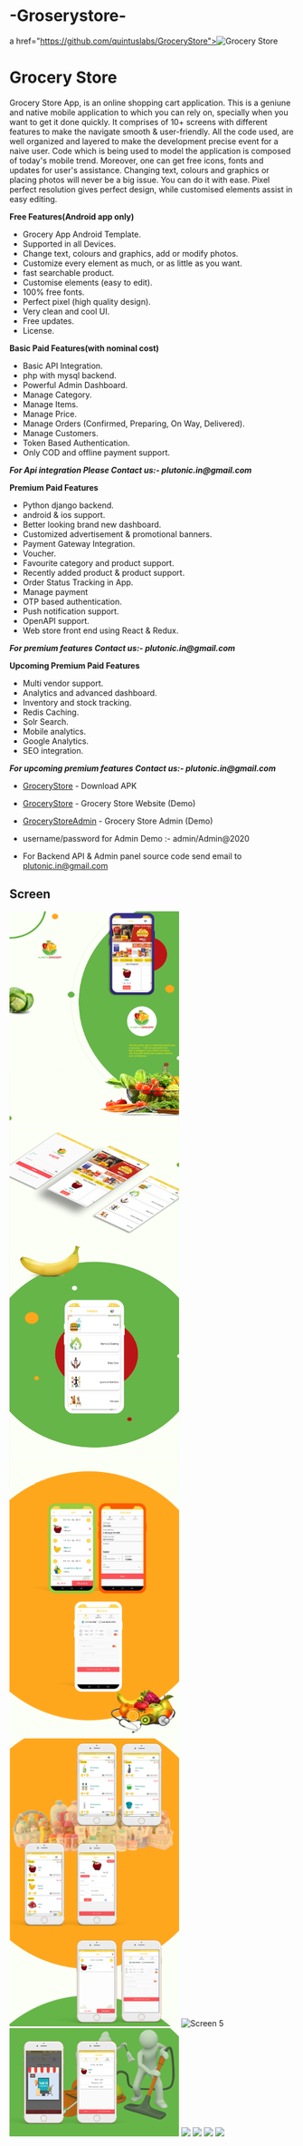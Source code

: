 # -Groserystore-
a href="https://github.com/quintuslabs/GroceryStore"><img src="screen/logo.png" height="150px" width="150px" title="Grocery" alt="Grocery Store"></a>
# Grocery Store
Grocery Store App, is an online shopping cart application. This is a geniune and native mobile application to which you can rely on, specially when you want to get it done quickly. 
It comprises of 10+ screens with different features to make the navigate smooth & user-friendly.
All the code used, are well organized and layered to make the development precise event for a naive user. Code which is being used to model the application is composed of today's mobile trend. Moreover, one can get free icons, fonts and updates for user's assistance. Changing text, colours and graphics or placing photos will never be a big issue. You can do it with ease. Pixel perfect resolution gives perfect design, while customised elements assist in easy editing.

**Free Features(Android app only)**

- Grocery App Android Template.
- Supported in all Devices.
- Change text, colours and graphics, add or modify photos.
- Customize every element as much, or as little as you want.
- fast searchable product.
- Customise elements (easy to edit).
- 100% free fonts.
- Perfect pixel (high quality design).
- Very clean and cool UI.
- Free updates.
- License.

**Basic Paid Features(with nominal cost)**

- Basic API Integration.
- php with mysql backend.
- Powerful Admin Dashboard.
- Manage Category.
- Manage Items.
- Manage Price.
- Manage Orders (Confirmed, Preparing, On Way, Delivered).
- Manage Customers.
- Token Based Authentication.
- Only COD and offline payment support.

**_For Api integration Please Contact us:- plutonic.in@gmail.com_**

**Premium Paid Features**
- Python django backend.
- android & ios support.
- Better looking brand new dashboard.
- Customized advertisement & promotional banners.
- Payment Gateway Integration.
- Voucher.
- Favourite category and product support.
- Recently added product & product support.
- Order Status Tracking in App.
- Manage payment
- OTP based authentication.
- Push notification support.
- OpenAPI support.
- Web store front end using React & Redux.


**_For premium features Contact us:- plutonic.in@gmail.com_** 

**Upcoming Premium Paid Features**
- Multi vendor support.
- Analytics and advanced dashboard.
- Inventory and stock tracking.
- Redis Caching.
- Solr Search.
- Mobile analytics.
- Google Analytics.
- SEO integration.



**_For upcoming premium features Contact us:- plutonic.in@gmail.com_**  


* [GroceryStore](https://github.com/plutonicdev/GroceryStore-with-server/blob/master/GroceryStore2.1.apk) - Download APK

* [GroceryStore](https://megagrocerystore.000webhostapp.com/) - Grocery Store Website (Demo)

* [GroceryStoreAdmin](https://megagrocerystore.000webhostapp.com/admin/) - Grocery Store Admin (Demo)

- username/password for Admin Demo :- admin/Admin@2020

- For Backend API & Admin panel source code send email to plutonic.in@gmail.com

## Screen 

<img src="https://github.com/Albinas2704/-Groserystore-/blob/main/screen1.png" width="300" alt="Screen 1">

<img src="https://github.com/Albinas2704/-Groserystore-/blob/main/screen2.png" width="300" alt="Screen 2">

<img src="https://github.com/Albinas2704/-Groserystore-/blob/main/screen3.png" width="300" alt="Screen 3">
<img src="https://github.com/Albinas2704/-Groserystore-/blob/main/screen4.png" width="300" alt="Screen 4">

<img src="https://github.com/Albinas2704/-Groserystore-/blob/main/screen5.png" width="300" alt="Screen 5">

<img src="https://github.com/Albinas2704/-Groserystore-/blob/main/screen6.png" width="300" alt="Screen 6">



<img src="screen/1.png">

<img src="screen/2.png">

<img src="screen/3.png">

<img src="screen/4.png">

